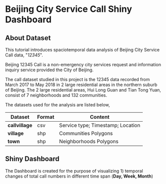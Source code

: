 # Beijing City Service Call Shiny Dashboard

## About Dataset

This tutorial introduces spaciotemporal data analysis of Beijing City Service Call data, "*12345*".

Beijing 12345 Call is a non-emergency city services request and information inquiry service provided the City of Beijing.

The call dataset studied in this project is the 12345 data recorded from March 2017 to May 2018 in 2 large residential areas in the northern suburb of Beijing. The 2 large residential areas, Hui Long Guan and Tian Tong Yuan, consist of 7 neighborhoods and 132 communities.

The datasets used for the analysis are listed below,

| Dataset | Format | Content |
|---|---|---|
| **callvillage** | csv | Service type; Timestamp; Location |
| **village** | shp | Communities Polygons | 
| **town** | shp | Neighborhoods Polygons | 

## Shiny Dashboard

The Dashboard is created for the purpose of visualizing 1) temporal changes of total call numbers in different time span (**Day, Week, Month**)
